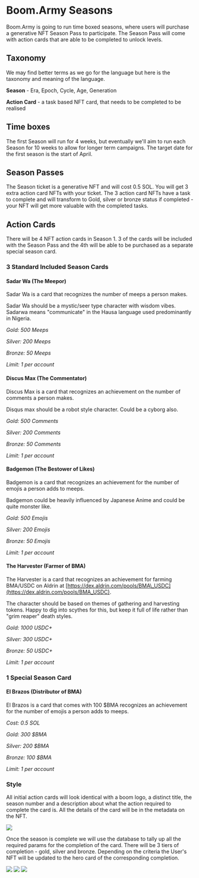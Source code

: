 # Boom.Army Seasons

Boom.Army is going to run time boxed seasons, where users will purchase a generative NFT Season Pass to participate. The Season Pass will come with action cards that are able to be completed to unlock levels.

## Taxonomy

We may find better terms as we go for the language but here is the taxonomy and meaning of the language.

**Season** - Era, Epoch, Cycle, Age, Generation

**Action Card** - a task based NFT card, that needs to be completed to be realised

## Time boxes

The first Season will run for 4 weeks, but eventually we&#39;ll aim to run each Season for 10 weeks to allow for longer term campaigns. The target date for the first season is the start of April.

## Season Passes

The Season ticket is a generative NFT and will cost 0.5 SOL. You will get 3 extra action card NFTs with your ticket. The 3 action card NFTs have a task to complete and will transform to Gold, silver or bronze status if completed - your NFT will get more valuable with the completed tasks.

## Action Cards

There will be 4 NFT action cards in Season 1. 3 of the cards will be included with the Season Pass and the 4th will be able to be purchased as a separate special season card.

### 3 Standard Included Season Cards

#### Sadar Wa (The Meepor)

Sadar Wa is a card that recognizes the number of meeps a person makes.

Sadar Wa should be a mystic/seer type character with wisdom vibes. Sadarwa means &quot;communicate&quot; in the Hausa language used predominantly in Nigeria.

_Gold: 500 Meeps_

_Silver: 200 Meeps_

_Bronze: 50 Meeps_

_Limit: 1 per account_

#### Discus Max (The Commentator)

Discus Max is a card that recognizes an achievement on the number of comments a person makes.

Disqus max should be a robot style character. Could be a cyborg also.

_Gold: 500 Comments_

_Silver: 200 Comments_

_Bronze: 50 Comments_

_Limit: 1 per account_

#### Badgemon (The Bestower of Likes)

Badgemon is a card that recognizes an achievement for the number of emojis a person adds to meeps.

Badgemon could be heavily influenced by Japanese Anime and could be quite monster like.

_Gold: 500 Emojis_

_Silver: 200 Emojis_

_Bronze: 50 Emojis_

_Limit: 1 per account_

#### The Harvester (Farmer of BMA)

The Harvester is a card that recognizes an achievement for farming BMA/USDC on Aldrin at [https://dex.aldrin.com/pools/BMA\_USDC](https://dex.aldrin.com/pools/BMA_USDC).

The character should be based on themes of gathering and harvesting tokens. Happy to dig into scythes for this, but keep it full of life rather than &quot;grim reaper&quot; death styles.

_Gold: 1000 USDC+_

_Silver: 300 USDC+_

_Bronze: 50 USDC+_

_Limit: 1 per account_

### 1 Special Season Card

#### El Brazos (Distributor of BMA)

El Brazos is a card that comes with 100 $BMA recognizes an achievement for the number of emojis a person adds to meeps.

_Cost: 0.5 SOL_

_Gold: 300 $BMA_

_Silver: 200 $BMA_

_Bronze: 100 $BMA_

_Limit: 1 per account_

### Style

All initial action cards will look identical with a boom logo, a distinct title, the season number and a description about what the action required to complete the card is. All the details of the card will be in the metadata on the NFT.

![](RackMultipart20220222-4-1xnon3v_html_ff5f9d39de995f81.png)

Once the season is complete we will use the database to tally up all the required params for the completion of the card. There will be 3 tiers of completion - gold, silver and bronze. Depending on the criteria the User&#39;s NFT will be updated to the hero card of the corresponding completion.

![](RackMultipart20220222-4-1xnon3v_html_ca4f75ca7398139d.png) ![](RackMultipart20220222-4-1xnon3v_html_10b9a6d3f2458424.png) ![](RackMultipart20220222-4-1xnon3v_html_a7b1f568a44c4d60.png)
